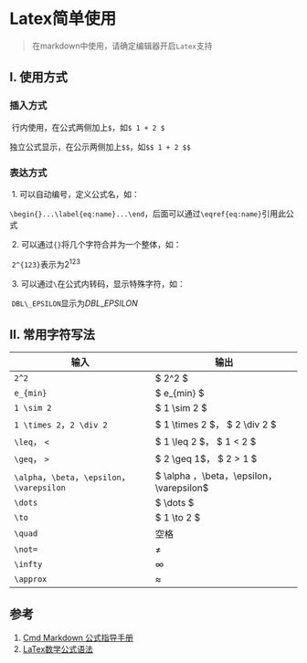 # Latex简单使用

> 在markdown中使用，请确定编辑器开启`Latex`支持

## Ⅰ. 使用方式

### 	插入方式

​	行内使用，在公式两侧加上`$`，如`$ 1 + 2 $`

​	独立公式显示，在公示两侧加上`$$`，如`$$ 1 + 2 $$`

### 	表达方式

​	1. 可以自动编号，定义公式名，如：

​		`\begin{}...\label{eq:name}...\end`，后面可以通过`\eqref{eq:name}`引用此公式

​	2. 可以通过`{}`将几个字符合并为一个整体，如：

​		`2^{123}`表示为$2^{123}$

​	3. 可以通过`\`在公式内转码，显示特殊字符，如：

​		`DBL\_EPSILON`显示为$DBL\_EPSILON​$

## Ⅱ. 常用字符写法 

| 输入  | 输出      |
| ----- | --------- |
| `2^2` | $ 2^2 $  |
| `e_{min}` | $ e_{min} $ |
| `1 \sim 2` | $ 1 \sim 2 $ |
| `1 \times 2`，`2 \div 2` | $ 1 \times 2 $， $ 2 \div 2 $ |
| `\leq`， `<` | $ 1 \leq 2 $， $ 1 < 2 $ |
| `\geq`， `>` | $ 2 \geq 1$， $ 2 > 1 $ |
| `\alpha`，`\beta`，`\epsilon`，`\varepsilon` | $ \alpha $，$\beta$，$\epsilon$，$\varepsilon$ |
| `\dots` | $ \dots $ |
| `\to` | $ 1 \to 2 $ |
| `\quad` | 空格 |
| `\not=` | $\not=$ |
| `\infty` | $\infty$ |
| `\approx` | $\approx$ |

## 参考

1. [Cmd Markdown 公式指导手册](https://www.zybuluo.com/codeep/note/163962)
2. [LaTex数学公式语法](http://lixingcong.github.io/2016/04/04/LaTex-intro/)